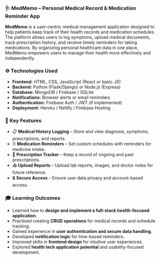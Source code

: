 
### 🩺 MedMemo – Personal Medical Record & Medication Reminder App

**MedMemo** is a user-centric medical management application designed to help patients keep track of their health records and medication schedules. The platform allows users to log symptoms, upload medical documents, track prescription history, and receive timely reminders for taking medications. By organizing personal healthcare data in one place, MedMemo empowers users to manage their health more effectively and independently.


### ⚙️ Technologies Used

- **Frontend:** HTML, CSS, JavaScript (React or basic JS)
- **Backend:** Python (Flask/Django) or Node.js (Express)
- **Database:** MongoDB / Firebase / SQLite
- **Notifications:** Browser alerts or email reminders
- **Authentication:** Firebase Auth / JWT (if implemented)
- **Deployment:** Heroku / Netlify / Firebase Hosting


### 🎯 Key Features

- 📋 **Medical History Logging** – Store and view diagnosis, symptoms, prescriptions, and reports.
- ⏰ **Medication Reminders** – Set custom schedules with reminders for medicine intake.
- 🧾 **Prescription Tracker** – Keep a record of ongoing and past prescriptions.
- 📤 **Upload Reports** – Upload lab reports, images, and doctor notes for future reference.
- 🔒 **Secure Access** – Ensure user data privacy and account-based access.


### 🎓 Learning Outcomes

- Learned how to **design and implement a full-stack health-focused application**.
- Practiced creating **CRUD operations** for medical records and schedule tracking.
- Gained experience in **user authentication and secure data handling**.
- Developed **notification logic** for time-based reminders.
- Improved skills in **frontend design** for intuitive user experiences.
- Explored **health tech application potential** and usability-focused development.

